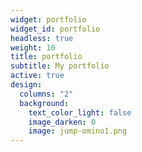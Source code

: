 ```yaml
---
widget: portfolio
widget_id: portfolio
headless: true
weight: 10
title: portfolio
subtitle: My portfolio
active: true
design:
  columns: "2"
  background:
    text_color_light: false
    image_darken: 0
    image: jump-omino1.png
---
```

